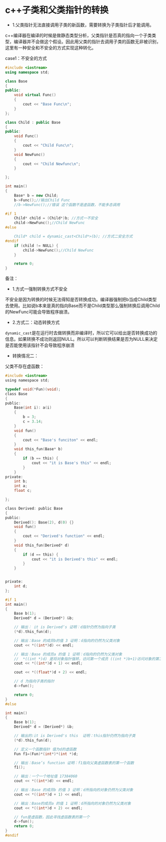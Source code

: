 # c++子类和父类指针的转换


- 1.父类指针无法直接调用子类的新函数，需要转换为子类指针后才能调用。

c++编译器在编译的时候是做静态类型分析，父类指针是否真的指向一个子类类型，编译器并不会做这个假设。因此用父类的指针去调用子类的函数无非被识别，这里有一种安全和不安全的方式实现这种转化。

case1：不安全的方式

```cpp
#include <iostream>
using namespace std;

class Base
{
public:
    void virtual Func()
    {
        cout << "Base Func\n";
    }
};

class Child : public Base
{
public:
    void Func()
    {
        cout << "Child Func\n";
    }
    void NewFunc()
    {
        cout << "Child Newfunc\n";
    }

};

int main()
{
    Base* b = new Child;
    b->Func();//输出Child Func
    //b->NewFunc();//错误 这个函数不是虚函数，不能多态调用

#if 1
    Child* child = (Child*)b; //方式一不安全
    child->NewFunc();//Child NewFunc
#else

    Child* child = dynamic_cast<Child*>(b); //方式二安全方式
#endif
    if (child != NULL) {
        child->NewFunc();//Child NewFunc
    }

    return 0;
}
```

备注：

- 1.方式一强制转换方式不安全 

不安全是因为转换的时候无法得知是否转换成功。编译器强制把b当成Child类型去使用。比如说b本来是真的指向Base而不是Child类型那么强制转换后调用Child的NewFunc可能会导致程序崩溃。

- 2.方式二：动态转换方式 

`dynamic_cast`是在运行时去做转换而非编译时，所以它可以给出是否转换成功的信息。如果转换不成功则返回NULL。所以可以判断转换结果是否为NULL来决定是否能使用该指针不会导致程序崩溃

- 转换情况二：

父类不存在虚函数：


```c
#include <iostream>
using namespace std;

typedef void(*Fun)(void);
class Base
{
public:
    Base(int i): a(i)
    {
        b = 3;
        c = 3.14;
    }
    void fun()
    {
        cout << "Base's funciton" << endl;
    }
    void this_fun(Base* b)
    {
        if (b == this) {
            cout << "it is Base's this" << endl;
        }
    }
private:
    int b;
    int a;
    float c;

};

class Derived: public Base
{
public:
    Derived(): Base(2), d(0) {}
    void fun()
    {
        cout << "Derived's function" << endl;
    }
    void this_fun(Derived* d)
    {
        if (d == this) {
            cout << "it is Derived's this" << endl;
        }
    }


private:
    int d;
};

#if 1
int main()
{
    Base b(1);
    Derived* d = (Derived*) &b;

    // 输出： it is Derived‘s 证明：d指针仍然为指向子类
    (*d).this_fun(d);

    // 输出：Base 的成员b的值 3 证明：d指向的仍然为父类对象
    cout << *((int*)d) << endl;

    // 输出：Base 的成员a 的值 1 证明：d指向的仍然为父类对象
    //  *((int *)d) 是将对象指针强转，访问第一个成员 ((int *)b+1)访问对象的第二个成员变量
    cout << *((int*)d + 1) << endl;

    cout << *((float*)d + 2) << endl;

    // d 为指向子类的指针
    d->fun();

    return 0;
}
#else

int main()
{
    Base b(1);
    Derived* d = (Derived*) &b;

	// 输出的:it is Derived's this  证明：this指针仍然为指向子类
    (*d).this_fun(d);

	// 定义一个函数指针 值为d的虚函数
	Fun f1=(Fun)*(int*)*(int *)d;

	// 输出：Base’s function 证明：f1指向父类虚函数表的第一个函数
    f1();

	// 输出：一个一个地址值 17384060
    cout << *((int*)d) << endl; 

	// 输出：Base 的成员b 的值 3 证明：d所指向的对象仍然为父类对象
    cout << *((int*)d + 1) << endl;

	// 输出：Base的成员a 的值 1 证明：d所指向的对象仍然为父类对象
    cout << *((int*)d + 2) << endl; 

	// fun是虚函数，因此寻找虚函数表的第一个
    d->fun();
    return 0;
}
#endif
```


